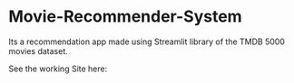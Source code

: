 # Movie-Recommender-System

Its a recommendation app made using Streamlit library of the TMDB 5000 movies dataset.

See the working Site here:

